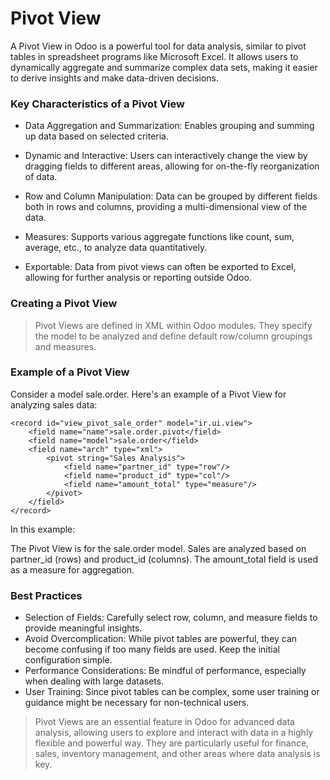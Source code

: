 # Pivot View
A Pivot View in Odoo is a powerful tool for data analysis, similar to pivot tables in spreadsheet programs like Microsoft Excel. It allows users to dynamically aggregate and summarize complex data sets, making it easier to derive insights and make data-driven decisions.

### Key Characteristics of a Pivot View
- Data Aggregation and Summarization: Enables grouping and summing up data based on selected criteria.

- Dynamic and Interactive: Users can interactively change the view by dragging fields to different areas, allowing for on-the-fly reorganization of data.

- Row and Column Manipulation: Data can be grouped by different fields both in rows and columns, providing a multi-dimensional view of the data.

- Measures: Supports various aggregate functions like count, sum, average, etc., to analyze data quantitatively.

- Exportable: Data from pivot views can often be exported to Excel, allowing for further analysis or reporting outside Odoo.

### Creating a Pivot View
> Pivot Views are defined in XML within Odoo modules. They specify the model to be analyzed and define default row/column groupings and measures.

### Example of a Pivot View
Consider a model sale.order. Here's an example of a Pivot View for analyzing sales data:

```
<record id="view_pivot_sale_order" model="ir.ui.view">
    <field name="name">sale.order.pivot</field>
    <field name="model">sale.order</field>
    <field name="arch" type="xml">
        <pivot string="Sales Analysis">
            <field name="partner_id" type="row"/>
            <field name="product_id" type="col"/>
            <field name="amount_total" type="measure"/>
        </pivot>
    </field>
</record>
```
In this example:

The Pivot View is for the sale.order model.
Sales are analyzed based on partner_id (rows) and product_id (columns).
The amount_total field is used as a measure for aggregation.
### Best Practices
- Selection of Fields: Carefully select row, column, and measure fields to provide meaningful insights.
- Avoid Overcomplication: While pivot tables are powerful, they can become confusing if too many fields are used. Keep the initial configuration simple.
- Performance Considerations: Be mindful of performance, especially when dealing with large datasets.
- User Training: Since pivot tables can be complex, some user training or guidance might be necessary for non-technical users.
> Pivot Views are an essential feature in Odoo for advanced data analysis, allowing users to explore and interact with data in a highly flexible and powerful way. They are particularly useful for finance, sales, inventory management, and other areas where data analysis is key.

